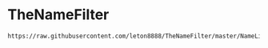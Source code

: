 # TheNameFilter
```
https://raw.githubusercontent.com/leton8888/TheNameFilter/master/NameList.filter
```
